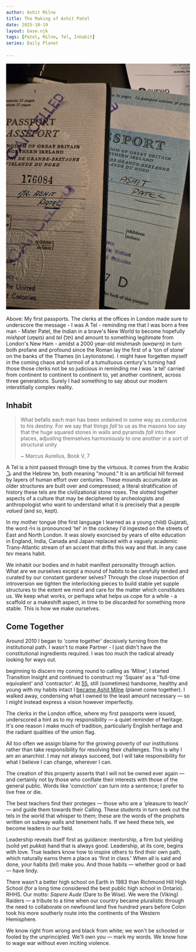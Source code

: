 ```yaml
---
author: Ashit Milne
title: The Making of Ashit Patel
date: 2025-10-19
layout: base.njk
tags: [Patel, Milne, Tel, Inhabit]
series: Daily Planet

---
```


![](./assets/tels.jpg)

Above: My first passports. The clerks at the offices in London made sure to underscore the message - I was A Tel - reminding me that I was born a free man - Mister Patel, the Indian in a brave's New World to become hopefully *mishpat* (מִשְׁפָּט) and *tel* (תֵּל) and amount to something legitimate from London's New Ham - amidst a 2000 year-old mishmash (מִישמַאש) in turn both profane and profound since the Roman lay the first of a 'ton of stone' on the banks of the Thames (in Leytonstone). I might have forgetten myself in the coming chaos and turmoil of a tumultuous century's turning had those those clerks not be so judicious in reminding me I was 'a tel' carried from continent to continent to continent to, yet another continent, across three generations. Surely I had something to say about our modern interstitially complex reality.



## Inhabit ##

>What befalls each man has been ordained in some way as conducive to his destiny. For we say that things *fall* to us as the masons too say that the huge squared stones in walls and pyramids *fall* into their places, adjusting themselves harmoniously to one another in a sort of structural unity
>
>~ Marcus Aurelius, Book V, 7

A Tel is a hint passed through time by the virtuous. It comes from the Arabic تلّ  and the Hebrew תֵּל, both meaning "mound." It is an artificial hill formed by layers of human effort over centuries. These mounds accumulate as older structures are built over and compressed; a literal stratification of history these tels are the civilizational stone roses. The slotted together aspects of a culture that may be deciphered by archeologists and anthropologist who want to understand what it is precisely that a people *valued* (and so, kept).

In my mother tongue (the first language I learned as a young child) Gujarati, the word તેવ is pronounced 'tel' in the cockney I'd ingested on the streets of East and North London. It was slowly exorcised by years of elite education in England, India, Canada and Japan replaced with a vaguely academic Trans-Atlantic stream of an accent that drifts this way and that. In any case *tev* means habit.

We inhabit our bodies and in habit manifest personality through action. What are we ourselves except a mound of habits to be carefully tended and curated by our constant gardener selves? Through the close inspection of introversion we tighten the interlocking pieces to build stable yet supple structures to the extent we mind and care for the matter which constitutes us. We keep what works, or perhaps what helps us cope for a while - a scaffold or a makeshift aspect, in time to be discarded for something more stable. This is how we make ourselves.



## Come Together

Around 2010 I began to 'come together' decisively turning from the institutional path. I wasn't to make Partner - I just didn't have the constitutional ingredients required. I was too much the radical already looking for ways out.

beginning to discern my coming round to calling as 'Milne', I started Transition Insight and continued to construct my 'Square' as a ''full-time equivalent' and 'contractor'. At [55](https://transition-insight.com/research-%26-writing/f/a-sort-of-homecoming?blogcategory=Daily+Planet+(Toronto+Star)), still (sometimes) handsome, healthy and young with my habits intact I [became Ashit Milne](https://transition-insight.com/research-%26-writing/f/the-making-of-ashit-milne?blogcategory=Daily+Planet+(Toronto+Star)) (planet come together).  I walked away, condensing what I owned to the least amount necessary — so I might instead express a vision however imperfectly.

The clerks in the London office, where my first passports were issued, underscored a hint as to my responsibility — a quiet reminder of heritage. It's one reason I make much of tradition, particularly English heritage and the radiant qualities of the union flag.

All too often we assign blame for the growing poverty of our institutions rather than take responsibility for resolving their challenges. This is why I am an anarchist. I may not always succeed, but I will take responsibility for what I believe I can change, wherever I can.

The creation of this property asserts that I will not be owned ever again — and certainly not by those who conflate their interests with those of the general public. Words like 'conviction' can turn into a sentence; I prefer to live free or die.

The best teachers find their proteges — those who are a 'pleasure to teach' — and guide them towards their Calling. These students in turn seek out the tels in the world that whisper to them; these are the words of the prophets written on subway walls and tenement halls. If we heed these tels, we become leaders in our field.

Leadership reveals itself first as guidance: mentorship, a firm but yielding (solid yet *pukka*) hand that is always good. Leadership, at its core, begins with love. True leaders know how to inspire others to find their own path, which naturally earns them a place as 'first in class.' When all is said and done, your habits (*tel*) make you. And those habits — whether good or bad — have lindy.

There wasn't a better high school on Earth in 1983 than Richmond Hill High School (for a long time considered the best public high school in Ontario). RHHS. Our motto: *Sapere Aude* (Dare to Be Wise). We were the (Viking) Raiders — a tribute to a time when our country became pluralistic through the need to collaborate on newfound land five hundred years before Colon took his more southerly route into the continents of the Western Hemisphere.

We know right from wrong and black from white; we won't be schooled or fooled by the unprincipled. We'll own you — mark my words. We know how to wage war without even inciting violence.
